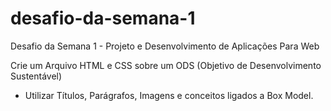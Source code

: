 # desafio-da-semana-1
Desafio da Semana 1 - Projeto e Desenvolvimento de Aplicações Para Web

Crie um Arquivo HTML e CSS sobre um ODS (Objetivo de Desenvolvimento Sustentável)
- Utilizar Títulos, Parágrafos, Imagens e conceitos ligados a Box Model.
